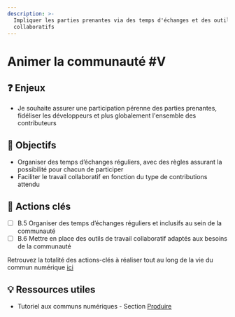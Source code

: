 ```yaml
---
description: >-
  Impliquer les parties prenantes via des temps d'échanges et des outils
  collaboratifs
---
```


# Animer la communauté \#V

## ❓ Enjeux

* Je souhaite assurer une participation pérenne des parties prenantes, fidéliser les développeurs et plus globalement l'ensemble des contributeurs

## 🎯 Objectifs

* Organiser des temps d’échanges réguliers, avec des règles assurant la possibilité pour chacun de participer
* Faciliter le travail collaboratif en fonction du type de contributions attendu

## 📑 Actions clés

* [ ] B.5 Organiser des temps d’échanges réguliers et inclusifs au sein de la communauté
* [ ] B.6 Mettre en place des outils de travail collaboratif adaptés aux besoins de la communauté

Retrouvez la totalité des actions-clés à réaliser tout au long de la vie du commun numérique [ici](../recapitulatif-des-actions-cles.md)

## 💡 Ressources utiles

* Tutoriel aux communs numériques - Section [Produire ](../tutoriel/03-produire.md)

